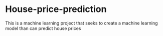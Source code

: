 # House-price-prediction
This is a machine learning project that seeks to create a machine learning model than can predict house prices 
